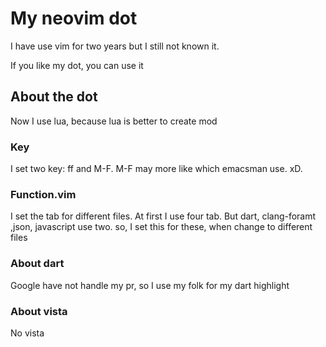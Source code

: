 # My neovim dot

I have use vim for two years but I still not known it. 

If you like my dot, you can use it 

## About the dot

Now I use lua, because lua is better to create mod

### Key

I set two key: ff and M-F. M-F may more like which emacsman use. xD.

### Function.vim

I set the tab for different files. At first I use four tab. But dart, clang-foramt ,json, javascript use two. so, I set this for these, when change to different files

### About dart

Google have not handle my pr, so I use my folk for my dart highlight

### About vista

No vista
